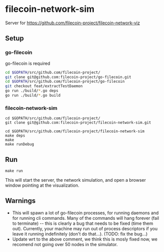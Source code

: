 # filecoin-network-sim

Server for https://github.com/filecoin-project/filecoin-network-viz

## Setup

### go-filecoin

go-filecoin is required

```sh
cd $GOPATH/src/github.com/filecoin-project/
git clone git@github.com:filecoin-project/go-filecoin.git
cd $GOPATH/src/github.com/filecoin-project/go-filecoin
git checkout feat/extractTestDaemon
go run ./build/*.go deps
go run ./build/*.go build
```

### filecoin-network-sim

```
cd $GOPATH/src/github.com/filecoin-project/
git clone git@github.com:filecoin-project/filecoin-network-sim.git

cd $GOPATH/src/github.com/filecoin-project/filecoin-network-sim
make deps
make
make runDebug
```

## Run

```
make run
```
This will start the server, the network simulation, and open a browser window pointing at the visualization.

## Warnings

- This will spawn a lot of go-filecoin processes, for running daemons and for running cli commands. Many of the commands will hang forever (fail to terminate) -- this is clearly a bug that needs to be fixed (time them out). Currently, your machine may run out of process descriptors if you leave it running indefinitely (don't do that...). (TODO: fix the bug...)
- Update wrt to the above comment, we think this is mosly fixed now, we recomend not going over 50 nodes in the simulator.
